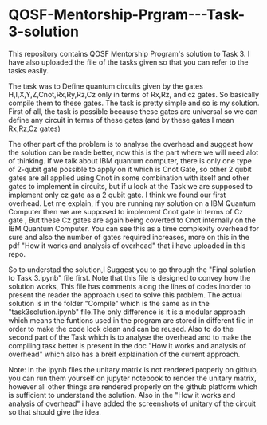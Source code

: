 # QOSF-Mentorship-Prgram---Task-3-solution
This repository contains QOSF Mentorship Program's solution to Task 3. I have also uploaded the file of the tasks given so that you can refer to the tasks easily.

The task was to Define quantum circuits given by the gates H,I,X,Y,Z,Cnot,Rx,Ry,Rz,Cz only in terms of Rx,Rz, and cz gates. So basically compile them to these gates. 
The task is pretty simple and so is my solution.
First of all, the task is possible because these gates are universal so we can define any circuit in terms of these gates (and by these gates I mean  Rx,Rz,Cz gates) 

The other part of the problem is to analyse the overhead and suggest how the solution can be made better, now this is the part where we will need alot of thinking. If we talk about IBM quantum computer, there is only one type of 2-qubit gate possible to apply on it which is Cnot Gate, so other 2 qubit gates are all applied using Cnot in some combination with itself and other gates to implement in circuits, but if u look at the Task we are supposed to implement only cz gate as a 2 qubit gate. I think we found our first overhead. Let me explain, if you are running my solution on a
IBM Quantum Computer then we are supposed to implement Cnot gate in terms of Cz gate , But these Cz gates are again being coverted to Cnot internally on the IBM Quantum Computer. You can see this as a time complexity overhead for sure and also the number of gates required increases, more on this in the pdf "How it works and analysis of overhead" that i have uploaded in this repo.

So to understad the solution,I Suggest you to go through the "Final solution to Task 3.ipynb" file first. Note that this file is designed to convey how the solution works, This file has comments along the lines of codes inorder to present the reader the approach used to solve this problem. The actual solution is in the folder "Compile" which is the same as in the "task3solution.ipynb" file.The only difference is it is a modular approach which means the funtions used in the program are stored in different file in order to make the code look clean and can be reused. Also to do the second part of the Task which is to analyse the overhead and to make the compiling task better is present in the doc "How it works and analysis of overhead" which also has a breif explaination of the current approach.



Note: In the ipynb files the unitary matrix is not rendered properly on github, you can run them yourself on jupyter notebook to render the unitary matrix, however all other things are rendered properly on the github platform which is sufficient to understand the solution. Also in the "How it works and analysis of overhead" i have added the screenshots of unitary of the circuit so that should give the idea.


 
